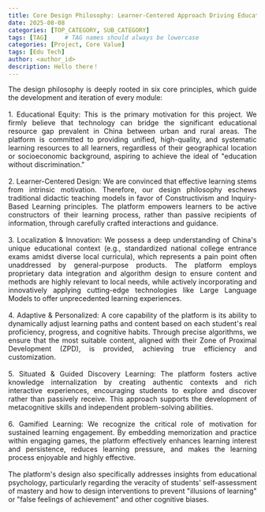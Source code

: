 ```yaml
---
title: Core Design Philosophy: Learner-Centered Approach Driving Educational Innovation & Equity
date: 2025-08-08
categories: [TOP_CATEGORY, SUB_CATEGORY]
tags: [TAG]     # TAG names should always be lowercase
categories: [Project, Core Value]
tags: [Edu Tech]
author: <author_id>        
description: Hello there！
---
```

<div style="text-align: justify;">
The design philosophy is deeply rooted in six core principles, which guide the development and iteration of every module: <br><br> 1. Educational Equity: This is the primary motivation for this project. We firmly believe that technology can bridge the significant educational resource gap prevalent in China between urban and rural areas. The platform is committed to providing unified, high-quality, and systematic learning resources to all learners, regardless of their geographical location or socioeconomic background, aspiring to achieve the ideal of "education without discrimination."<br><br> 2. Learner-Centered Design: We are convinced that effective learning stems from intrinsic motivation. Therefore, our design philosophy eschews traditional didactic teaching models in favor of Constructivism and Inquiry-Based Learning principles. The platform empowers learners to be active constructors of their learning process, rather than passive recipients of information, through carefully crafted interactions and guidance.<br><br> 3. Localization & Innovation: We possess a deep understanding of China's unique educational context (e.g., standardized national college entrance exams amidst diverse local curricula), which represents a pain point often unaddressed by general-purpose products. The platform employs proprietary data integration and algorithm design to ensure content and methods are highly relevant to local needs, while actively incorporating and innovatively applying cutting-edge technologies like Large Language Models to offer unprecedented learning experiences.<br><br> 4. Adaptive & Personalized: A core capability of the platform is its ability to dynamically adjust learning paths and content based on each student's real proficiency, progress, and cognitive habits. Through precise algorithms, we ensure that the most suitable content, aligned with their Zone of Proximal Development (ZPD), is provided, achieving true efficiency and customization.<br><br> 5. Situated & Guided Discovery Learning: The platform fosters active knowledge internalization by creating authentic contexts and rich interactive experiences, encouraging students to explore and discover rather than passively receive. This approach supports the development of metacognitive skills and independent problem-solving abilities.<br><br> 6. Gamified Learning: We recognize the critical role of motivation for sustained learning engagement. By embedding memorization and practice within engaging games, the platform effectively enhances learning interest and persistence, reduces learning pressure, and makes the learning process enjoyable and highly effective. <br><br> The platform's design also specifically addresses insights from educational psychology, particularly regarding the veracity of students' self-assessment of mastery and how to design interventions to prevent "illusions of learning" or "false feelings of achievement" and other cognitive biases.
</div>
